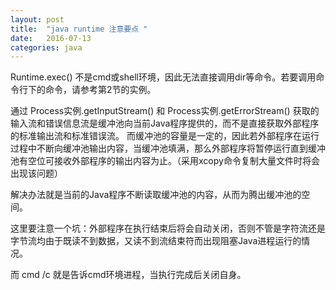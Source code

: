 ```yaml
---
layout: post
title:  "java runtime 注意要点 "
date:   2016-07-13
categories: java
---
```

Runtime.exec() 不是cmd或shell环境，因此无法直接调用dir等命令。若要调用命令行下的命令，请参考第2节的实例。

通过 Process实例.getInputStream() 和 Process实例.getErrorStream() 获取的输入流和错误信息流是缓冲池向当前Java程序提供的，而不是直接获取外部程序的标准输出流和标准错误流。
而缓冲池的容量是一定的，因此若外部程序在运行过程中不断向缓冲池输出内容，当缓冲池填满，那么外部程序将暂停运行直到缓冲池有空位可接收外部程序的输出内容为止。（采用xcopy命令复制大量文件时将会出现该问题）

解决办法就是当前的Java程序不断读取缓冲池的内容，从而为腾出缓冲池的空间。

这里要注意一个坑：外部程序在执行结束后将会自动关闭，否则不管是字符流还是字节流均由于既读不到数据，又读不到流结束符而出现阻塞Java进程运行的情况。

而 cmd /c 就是告诉cmd环境进程，当执行完成后关闭自身。
